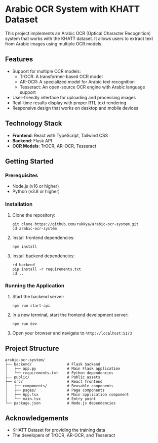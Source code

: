 # Arabic OCR System with KHATT Dataset

This project implements an Arabic OCR (Optical Character Recognition) system that works with the KHATT dataset. It allows users to extract text from Arabic images using multiple OCR models.

## Features

- Support for multiple OCR models:
  - TrOCR: A transformer-based OCR model
  - AR-OCR: A specialized model for Arabic text recognition
  - Tesseract: An open-source OCR engine with Arabic language support
- User-friendly interface for uploading and processing images
- Real-time results display with proper RTL text rendering
- Responsive design that works on desktop and mobile devices

## Technology Stack

- **Frontend**: React with TypeScript, Tailwind CSS
- **Backend**: Flask API
- **OCR Models**: TrOCR, AR-OCR, Tesseract

## Getting Started

### Prerequisites

- Node.js (v16 or higher)
- Python (v3.8 or higher)

### Installation

1. Clone the repository:
   ```
   git clone https://github.com/rukkya/arabic-ocr-system.git
   cd arabic-ocr-system
   ```

2. Install frontend dependencies:
   ```
   npm install
   ```

3. Install backend dependencies:
   ```
   cd backend
   pip install -r requirements.txt
   cd ..
   ```

### Running the Application

1. Start the backend server:
   ```
   npm run start-api
   ```

2. In a new terminal, start the frontend development server:
   ```
   npm run dev
   ```

3. Open your browser and navigate to `http://localhost:5173`

## Project Structure

```
arabic-ocr-system/
├── backend/                # Flask backend
│   ├── app.py              # Main Flask application
│   └── requirements.txt    # Python dependencies
├── public/                 # Public assets
├── src/                    # React frontend
│   ├── components/         # Reusable components
│   ├── pages/              # Page components
│   ├── App.tsx             # Main application component
│   └── main.tsx            # Entry point
└── package.json            # Node.js dependencies
```

## Acknowledgements

- KHATT Dataset for providing the training data
- The developers of TrOCR, AR-OCR, and Tesseract
